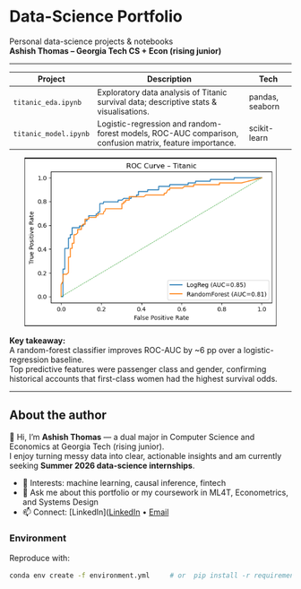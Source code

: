 # Data-Science Portfolio

Personal data-science projects & notebooks  
**Ashish Thomas – Georgia Tech CS + Econ (rising junior)**

---

| Project | Description | Tech |
|---------|-------------|------|
| `titanic_eda.ipynb` | Exploratory data analysis of Titanic survival data; descriptive stats & visualisations. | pandas, seaborn |
| `titanic_model.ipynb` | Logistic-regression and random-forest models, ROC-AUC comparison, confusion matrix, feature importance. | scikit-learn |

<p align="center">
  <img src="assets/roc_titanic.PNG" width="450" alt="ROC curve for Titanic models">
</p>

**Key takeaway:**  
A random-forest classifier improves ROC-AUC by ~6 pp over a logistic-regression baseline.  
Top predictive features were passenger class and gender, confirming historical accounts that first-class women had the highest survival odds.

---
## About the author

👋 Hi, I’m **Ashish Thomas** — a dual major in Computer Science and Economics at Georgia Tech (rising junior).  
I enjoy turning messy data into clear, actionable insights and am currently seeking **Summer 2026 data-science internships**.

- 🌱 Interests: machine learning, causal inference, fintech  
- 💬 Ask me about this portfolio or my coursework in ML4T, Econometrics, and Systems Design  
- 📫 Connect: [LinkedIn]([LinkedIn](https://www.linkedin.com/in/ashishtho) • [Email](mailto:AshishThomas2929@gmail.com)

### Environment

Reproduce with:

```bash
conda env create -f environment.yml     # or  pip install -r requirements.txt